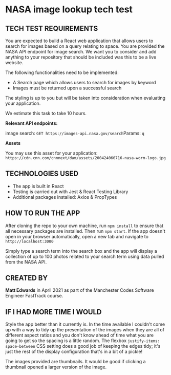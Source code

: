 # NASA image lookup tech test

## TECH TEST REQUIREMENTS

You are expected to build a React web application that allows users to search for images based on a query relating to space. You are provided the NASA API endpoint for image search.
We want you to consider and add anything to your repository that should be included was this to be a live website.

The following functionalities need to be implemented:
* A Search page which allows users to search for images by keyword
* Images must be returned upon a successful search

The styling is up to you but will be taken into consideration when evaluating your application.

We estimate this task to take ​​10 hours​​.


**Relevant API endpoints:**

image search:
`GET​​ ​​https://images-api.nasa.gov/search` ​Params: `​​q`

**Assets**

You may use this asset for your application: `https://cdn.cnn.com/cnnnext/dam/assets/200424060716-nasa-worm-logo.jpg`


## TECHNOLOGIES USED

* The app is built in React
* Testing is carried out with Jest & React Testing Library
* Additional packages installed: Axios & PropTypes


## HOW TO RUN THE APP

After cloning the repo to your own machine, run `npm install` to ensure that all necessary packages are installed.
Then run `npm start`. If the app doesn't open in your browser automatically, open a new tab and navigate to `http://localhost:3000`

Simply type a search term into the search box and the app will display a collection of up to 100 photos related to your search term using data pulled from the NASA API.

## CREATED BY

**Matt Edwards** in April 2021 as part of the Manchester Codes Software Engineer FastTrack course.

## IF I HAD MORE TIME I WOULD
Style the app better than it currently is. In the time available I couldn't come up with a way to tidy up the presentation of the images when they are all of different aspect ratios and you don't know ahead of time what you are going to get so the spacing is a little random. The flexbox `justify-items: space-between` CSS setting does a good job of keeping the edges tidy; it's just the rest of the display configuration that's in a bit of a pickle!

The images provided are thumbnails. It would be good if clicking a thumbnail opened a larger version of the image. 